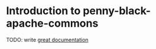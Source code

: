 # Introduction to penny-black-apache-commons

TODO: write [great documentation](http://jacobian.org/writing/great-documentation/what-to-write/)
